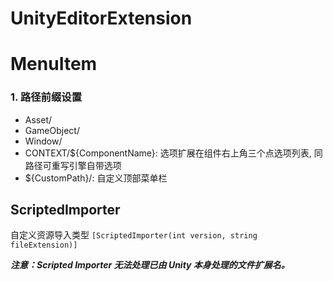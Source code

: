 # UnityEditorExtension
# MenuItem

### 1. 路径前缀设置

- Asset/
- GameObject/
- Window/
- CONTEXT/${ComponentName}: 选项扩展在组件右上角三个点选项列表, 同路径可重写引擎自带选项
- ${CustomPath}/: 自定义顶部菜单栏



## ScriptedImporter

自定义资源导入类型 ``[ScriptedImporter(int version, string fileExtension)]``

***注意：Scripted Importer 无法处理已由 Unity 本身处理的文件扩展名。***
